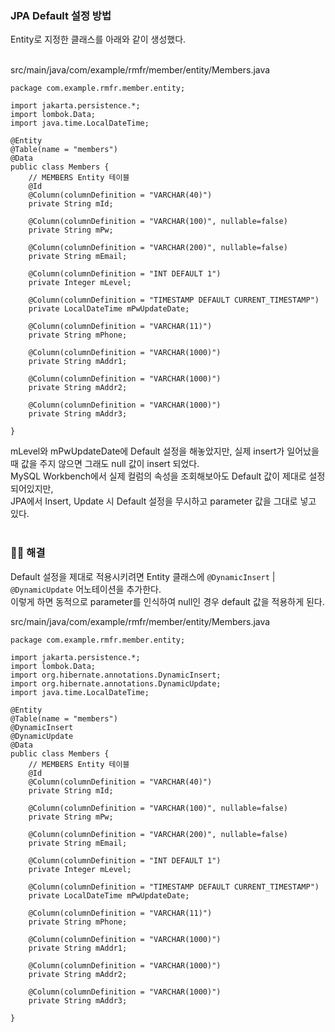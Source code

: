 ### JPA Default 설정 방법

Entity로 지정한 클래스를 아래와 같이 생성했다.
<br/><br/>

src/main/java/com/example/rmfr/member/entity/Members.java

```
package com.example.rmfr.member.entity;

import jakarta.persistence.*;
import lombok.Data;
import java.time.LocalDateTime;

@Entity
@Table(name = "members")
@Data
public class Members {
    // MEMBERS Entity 테이블
    @Id
    @Column(columnDefinition = "VARCHAR(40)")
    private String mId;

    @Column(columnDefinition = "VARCHAR(100)", nullable=false)
    private String mPw;

    @Column(columnDefinition = "VARCHAR(200)", nullable=false)
    private String mEmail;

    @Column(columnDefinition = "INT DEFAULT 1")
    private Integer mLevel;

    @Column(columnDefinition = "TIMESTAMP DEFAULT CURRENT_TIMESTAMP")
    private LocalDateTime mPwUpdateDate;

    @Column(columnDefinition = "VARCHAR(11)")
    private String mPhone;

    @Column(columnDefinition = "VARCHAR(1000)")
    private String mAddr1;

    @Column(columnDefinition = "VARCHAR(1000)")
    private String mAddr2;

    @Column(columnDefinition = "VARCHAR(1000)")
    private String mAddr3;

}
```

mLevel와 mPwUpdateDate에 Default 설정을 해놓았지만, 실제 insert가 일어났을 때 값을 주지 않으면 그래도 null 값이 insert 되었다.<br/>
MySQL Workbench에서 실제 컬럼의 속성을 조회해보아도 Default 값이 제대로 설정되어있지만,<br/>
JPA에서 Insert, Update 시 Default 설정을 무시하고 parameter 값을 그대로 넣고 있다.
<br/><br/>

### 🙆‍♂️ 해결

Default 설정을 제대로 적용시키려면 Entity 클래스에 `@DynamicInsert` | `@DynamicUpdate` 어노테이션을 추가한다.<br/>
이렇게 하면 동적으로 parameter를 인식하여 null인 경우 default 값을 적용하게 된다.<br/>

src/main/java/com/example/rmfr/member/entity/Members.java

```
package com.example.rmfr.member.entity;

import jakarta.persistence.*;
import lombok.Data;
import org.hibernate.annotations.DynamicInsert;
import org.hibernate.annotations.DynamicUpdate;
import java.time.LocalDateTime;

@Entity
@Table(name = "members")
@DynamicInsert
@DynamicUpdate
@Data
public class Members {
    // MEMBERS Entity 테이블
    @Id
    @Column(columnDefinition = "VARCHAR(40)")
    private String mId;

    @Column(columnDefinition = "VARCHAR(100)", nullable=false)
    private String mPw;

    @Column(columnDefinition = "VARCHAR(200)", nullable=false)
    private String mEmail;

    @Column(columnDefinition = "INT DEFAULT 1")
    private Integer mLevel;

    @Column(columnDefinition = "TIMESTAMP DEFAULT CURRENT_TIMESTAMP")
    private LocalDateTime mPwUpdateDate;

    @Column(columnDefinition = "VARCHAR(11)")
    private String mPhone;

    @Column(columnDefinition = "VARCHAR(1000)")
    private String mAddr1;

    @Column(columnDefinition = "VARCHAR(1000)")
    private String mAddr2;

    @Column(columnDefinition = "VARCHAR(1000)")
    private String mAddr3;

}
```
